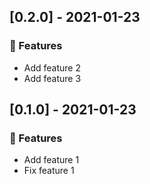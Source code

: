## [0.2.0] - 2021-01-23

### <!-- 0 -->🚀 Features

- Add feature 2
- Add feature 3

## [0.1.0] - 2021-01-23

### <!-- 0 -->🚀 Features

- Add feature 1
- Fix feature 1

